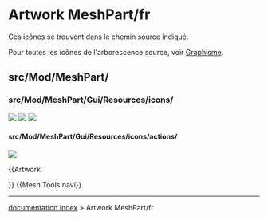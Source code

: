 # Artwork MeshPart/fr
Ces icônes se trouvent dans le chemin source indiqué.

Pour toutes les icônes de l\'arborescence source, voir [Graphisme](Artwork/fr.md).

## src/Mod/MeshPart/

### src/Mod/MeshPart/Gui/Resources/icons/

![](images/MeshPart_Create_Flat_Face.svg ) ![](images/MeshPart_Create_Flat_Mesh.svg ) ![](images/MeshPart_CurveOnMesh.svg )

#### src/Mod/MeshPart/Gui/Resources/icons/actions/

![](images/MeshFace.svg )


{{Artwork

}} {{Mesh Tools navi}}

---
[documentation index](../README.md) > Artwork MeshPart/fr
